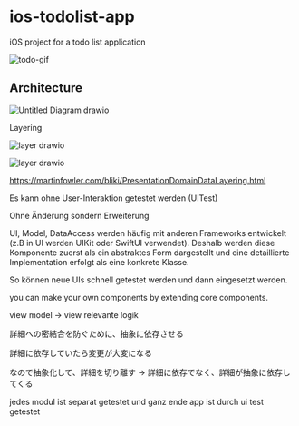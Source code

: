 # ios-todolist-app
iOS project for a todo list application

![todo-gif](https://github.com/yyasutakee/ios-todolist-app/assets/11753499/87279491-b740-40dc-9f3b-aed138fdcb5f)

## Architecture

![Untitled Diagram drawio](https://github.com/yyasutakee/ios-todolist-app/assets/11753499/e7f98096-c7d4-4674-8a12-b2506d187a68)

Layering

![layer drawio](https://github.com/yyasutakee/ios-todolist-app/assets/11753499/bc27ecfb-dd7d-4883-adcf-912bae9b466e)

![layer drawio](https://github.com/yyasutakee/ios-todolist-app/assets/11753499/03541c46-8a2e-4a0f-b51c-57baab55757b)






https://martinfowler.com/bliki/PresentationDomainDataLayering.html

Es kann ohne User-Interaktion getestet werden (UITest)

Ohne Änderung sondern Erweiterung

UI, Model, DataAccess werden häufig mit anderen Frameworks entwickelt (z.B in UI werden UIKit oder SwiftUI verwendet). Deshalb werden diese Komponente zuerst als ein abstraktes Form dargestellt und eine detaillierte Implementation erfolgt als eine konkrete Klasse.

So können neue UIs schnell getestet werden und dann eingesetzt werden.

you can make your own components by extending core components.

view model -> view relevante logik

詳細への密結合を防ぐために、抽象に依存させる

詳細に依存していたら変更が大変になる

なので抽象化して、詳細を切り離す -> 詳細に依存でなく、詳細が抽象に依存してくる

jedes modul ist separat getestet und ganz ende app ist durch ui test getestet






